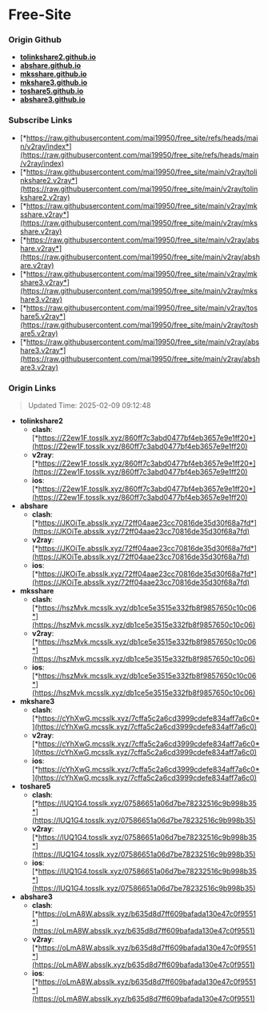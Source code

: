 # Free-Site

### Origin Github

- [**tolinkshare2.github.io**](https://github.com/tolinkshare2/tolinkshare2.github.io)
- [**abshare.github.io**](https://github.com/abshare/abshare.github.io)
- [**mksshare.github.io**](https://github.com/mksshare/mksshare.github.io)
- [**mkshare3.github.io**](https://github.com/mkshare3/mkshare3.github.io)
- [**toshare5.github.io**](https://github.com/toshare5/toshare5.github.io)
- [**abshare3.github.io**](https://github.com/abshare3/abshare3.github.io)

### Subscribe Links

- [*https://raw.githubusercontent.com/mai19950/free_site/refs/heads/main/v2ray/index*](https://raw.githubusercontent.com/mai19950/free_site/refs/heads/main/v2ray/index)
- [*https://raw.githubusercontent.com/mai19950/free_site/main/v2ray/tolinkshare2.v2ray*](https://raw.githubusercontent.com/mai19950/free_site/main/v2ray/tolinkshare2.v2ray)
- [*https://raw.githubusercontent.com/mai19950/free_site/main/v2ray/mksshare.v2ray*](https://raw.githubusercontent.com/mai19950/free_site/main/v2ray/mksshare.v2ray)
- [*https://raw.githubusercontent.com/mai19950/free_site/main/v2ray/abshare.v2ray*](https://raw.githubusercontent.com/mai19950/free_site/main/v2ray/abshare.v2ray)
- [*https://raw.githubusercontent.com/mai19950/free_site/main/v2ray/mkshare3.v2ray*](https://raw.githubusercontent.com/mai19950/free_site/main/v2ray/mkshare3.v2ray)
- [*https://raw.githubusercontent.com/mai19950/free_site/main/v2ray/toshare5.v2ray*](https://raw.githubusercontent.com/mai19950/free_site/main/v2ray/toshare5.v2ray)
- [*https://raw.githubusercontent.com/mai19950/free_site/main/v2ray/abshare3.v2ray*](https://raw.githubusercontent.com/mai19950/free_site/main/v2ray/abshare3.v2ray)

### Origin Links

> Updated Time: 2025-02-09 09:12:48

- **tolinkshare2**
  - **clash**: [*https://Z2ew1F.tosslk.xyz/860ff7c3abd0477bf4eb3657e9e1ff20*](https://Z2ew1F.tosslk.xyz/860ff7c3abd0477bf4eb3657e9e1ff20)
  - **v2ray**: [*https://Z2ew1F.tosslk.xyz/860ff7c3abd0477bf4eb3657e9e1ff20*](https://Z2ew1F.tosslk.xyz/860ff7c3abd0477bf4eb3657e9e1ff20)
  - **ios**: [*https://Z2ew1F.tosslk.xyz/860ff7c3abd0477bf4eb3657e9e1ff20*](https://Z2ew1F.tosslk.xyz/860ff7c3abd0477bf4eb3657e9e1ff20)
- **abshare**
  - **clash**: [*https://JKOiTe.absslk.xyz/72ff04aae23cc70816de35d30f68a7fd*](https://JKOiTe.absslk.xyz/72ff04aae23cc70816de35d30f68a7fd)
  - **v2ray**: [*https://JKOiTe.absslk.xyz/72ff04aae23cc70816de35d30f68a7fd*](https://JKOiTe.absslk.xyz/72ff04aae23cc70816de35d30f68a7fd)
  - **ios**: [*https://JKOiTe.absslk.xyz/72ff04aae23cc70816de35d30f68a7fd*](https://JKOiTe.absslk.xyz/72ff04aae23cc70816de35d30f68a7fd)
- **mksshare**
  - **clash**: [*https://hszMvk.mcsslk.xyz/db1ce5e3515e332fb8f9857650c10c06*](https://hszMvk.mcsslk.xyz/db1ce5e3515e332fb8f9857650c10c06)
  - **v2ray**: [*https://hszMvk.mcsslk.xyz/db1ce5e3515e332fb8f9857650c10c06*](https://hszMvk.mcsslk.xyz/db1ce5e3515e332fb8f9857650c10c06)
  - **ios**: [*https://hszMvk.mcsslk.xyz/db1ce5e3515e332fb8f9857650c10c06*](https://hszMvk.mcsslk.xyz/db1ce5e3515e332fb8f9857650c10c06)
- **mkshare3**
  - **clash**: [*https://cYhXwG.mcsslk.xyz/7cffa5c2a6cd3999cdefe834aff7a6c0*](https://cYhXwG.mcsslk.xyz/7cffa5c2a6cd3999cdefe834aff7a6c0)
  - **v2ray**: [*https://cYhXwG.mcsslk.xyz/7cffa5c2a6cd3999cdefe834aff7a6c0*](https://cYhXwG.mcsslk.xyz/7cffa5c2a6cd3999cdefe834aff7a6c0)
  - **ios**: [*https://cYhXwG.mcsslk.xyz/7cffa5c2a6cd3999cdefe834aff7a6c0*](https://cYhXwG.mcsslk.xyz/7cffa5c2a6cd3999cdefe834aff7a6c0)
- **toshare5**
  - **clash**: [*https://lUQ1G4.tosslk.xyz/07586651a06d7be78232516c9b998b35*](https://lUQ1G4.tosslk.xyz/07586651a06d7be78232516c9b998b35)
  - **v2ray**: [*https://lUQ1G4.tosslk.xyz/07586651a06d7be78232516c9b998b35*](https://lUQ1G4.tosslk.xyz/07586651a06d7be78232516c9b998b35)
  - **ios**: [*https://lUQ1G4.tosslk.xyz/07586651a06d7be78232516c9b998b35*](https://lUQ1G4.tosslk.xyz/07586651a06d7be78232516c9b998b35)
- **abshare3**
  - **clash**: [*https://oLmA8W.absslk.xyz/b635d8d7ff609bafada130e47c0f9551*](https://oLmA8W.absslk.xyz/b635d8d7ff609bafada130e47c0f9551)
  - **v2ray**: [*https://oLmA8W.absslk.xyz/b635d8d7ff609bafada130e47c0f9551*](https://oLmA8W.absslk.xyz/b635d8d7ff609bafada130e47c0f9551)
  - **ios**: [*https://oLmA8W.absslk.xyz/b635d8d7ff609bafada130e47c0f9551*](https://oLmA8W.absslk.xyz/b635d8d7ff609bafada130e47c0f9551)

